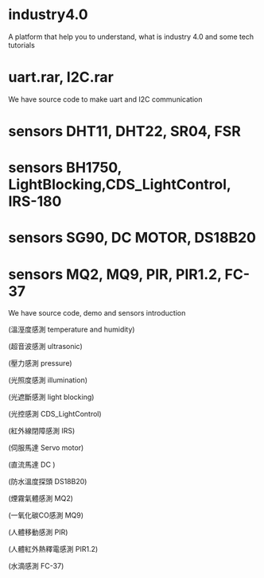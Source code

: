 # industry4.0
A platform that help you to understand, what is industry 4.0 and some tech tutorials 

# uart.rar, I2C.rar
We have source code to make uart and I2C communication

# sensors DHT11, DHT22, SR04, FSR  
# sensors BH1750, LightBlocking,CDS_LightControl, IRS-180
# sensors SG90, DC MOTOR, DS18B20
# sensors MQ2, MQ9, PIR, PIR1.2, FC-37
We have source code, demo and sensors introduction  

(溫溼度感測 temperature and humidity)

(超音波感測 ultrasonic)

(壓力感測 pressure)

(光照度感測 illumination)

(光遮斷感測 light blocking)

(光控感測 CDS_LightControl)

(紅外線閉障感測 IRS)

(伺服馬達 Servo motor)

(直流馬達 DC )

(防水溫度探頭 DS18B20)

(煙霧氣體感測 MQ2)

(一氧化碳CO感測 MQ9)

(人體移動感測 PIR)

(人體紅外熱釋電感測 PIR1.2)

(水滴感測 FC-37)
